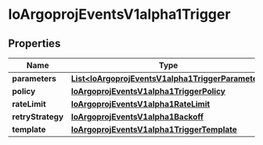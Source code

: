 

# IoArgoprojEventsV1alpha1Trigger


## Properties

Name | Type | Description | Notes
------------ | ------------- | ------------- | -------------
**parameters** | [**List&lt;IoArgoprojEventsV1alpha1TriggerParameter&gt;**](IoArgoprojEventsV1alpha1TriggerParameter.md) |  |  [optional]
**policy** | [**IoArgoprojEventsV1alpha1TriggerPolicy**](IoArgoprojEventsV1alpha1TriggerPolicy.md) |  |  [optional]
**rateLimit** | [**IoArgoprojEventsV1alpha1RateLimit**](IoArgoprojEventsV1alpha1RateLimit.md) |  |  [optional]
**retryStrategy** | [**IoArgoprojEventsV1alpha1Backoff**](IoArgoprojEventsV1alpha1Backoff.md) |  |  [optional]
**template** | [**IoArgoprojEventsV1alpha1TriggerTemplate**](IoArgoprojEventsV1alpha1TriggerTemplate.md) |  |  [optional]



